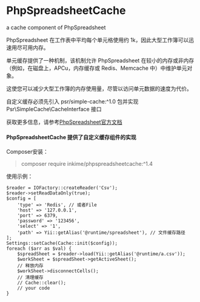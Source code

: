 # PhpSpreadsheetCache
a cache component of PhpSpreadsheet

PhpSpreadsheet 在工作表中平均每个单元格使用约 1k，因此大型工作簿可以迅速用尽可用内存。

单元缓存提供了一种机制，该机制允许 PhpSpreadsheet 在较小的内存或非内存（例如，在磁盘上，APCu，内存缓存或 Redis、Memcache 中）中维护单元对象。

这使您可以减少大型工作簿的内存使用量，尽管以访问单元数据的速度为代价。 

自定义缓存必须先引入 psr/simple-cache:^1.0 包并实现 Psr\SimpleCache\CacheInterface 接口

获取更多信息，请参考[PhpSpreadsheet官方文档](https://phpspreadsheet.readthedocs.io/en/stable/)

#### PhpSpreadsheetCache 提供了自定义缓存组件的实现

Composer安装：
>composer require inkime/phpspreadsheetcache:^1.4

使用示例：
~~~
$reader = IOFactory::createReader('Csv');
$reader->setReadDataOnly(true);
$config = [
    'type' => 'Redis', // 或者File
    'host' => '127.0.0.1',
    'port' => 6379,
    'password' => '123456',
    'select' => '1',
    'path' => Yii::getAlias('@runtime/spreadsheet'), // 文件缓存路径
];
Settings::setCache(Cache::init($config));
foreach ($arr as $val) {
    $spreadSheet = $reader->load(Yii::getAlias('@runtime/a.csv'));
    $workSheet = $spreadSheet->getActiveSheet();
    // 释放内存
    $workSheet->disconnectCells();
    // 清理缓存
    // Cache::clear();
    // your code
}
~~~
